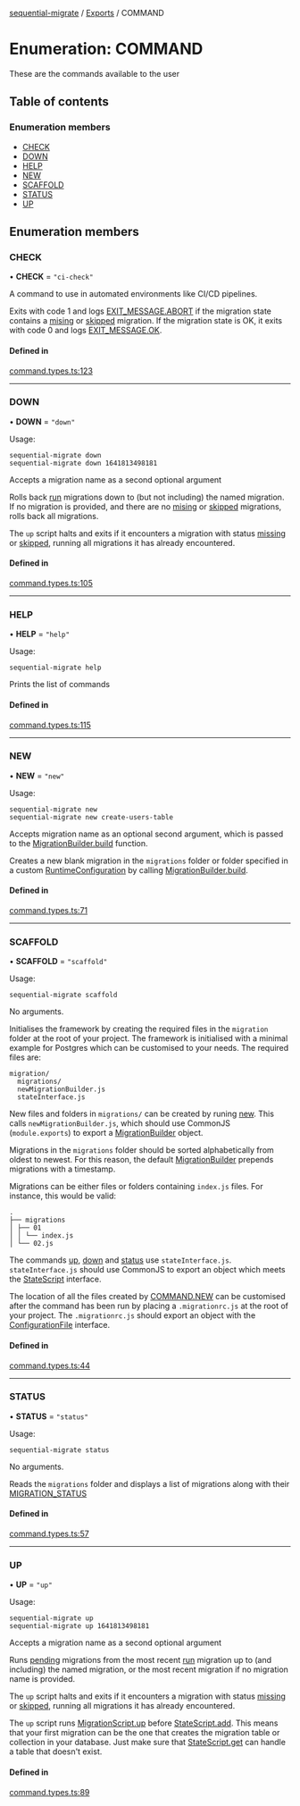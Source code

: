 [sequential-migrate](../README.md) / [Exports](../modules.md) / COMMAND

# Enumeration: COMMAND

These are the commands available to the user

## Table of contents

### Enumeration members

- [CHECK](COMMAND.md#check)
- [DOWN](COMMAND.md#down)
- [HELP](COMMAND.md#help)
- [NEW](COMMAND.md#new)
- [SCAFFOLD](COMMAND.md#scaffold)
- [STATUS](COMMAND.md#status)
- [UP](COMMAND.md#up)

## Enumeration members

### CHECK

• **CHECK** = `"ci-check"`

A command to use in automated environments like CI/CD pipelines.

Exits with code 1 and logs [EXIT_MESSAGE.ABORT](EXIT_MESSAGE.md#abort) if the migration state contains a [mising](MIGRATION_STATUS.md#missing) or [skipped](MIGRATION_STATUS.md#skipped) migration. If the migration state is OK, it exits with code 0 and logs [EXIT_MESSAGE.OK](EXIT_MESSAGE.md#ok).

#### Defined in

[command.types.ts:123](https://github.com/Ivo-Evans/sequential-migrate/blob/86b7678/src/types/command.types.ts#L123)

___

### DOWN

• **DOWN** = `"down"`

Usage:

```
sequential-migrate down
sequential-migrate down 1641813498181
```

Accepts a migration name as a second optional argument

Rolls back [run](MIGRATION_STATUS.md#run) migrations down to (but not including) the named migration. If no migration is provided, and there are no [mising](MIGRATION_STATUS.md#missing) or [skipped](MIGRATION_STATUS.md#skipped) migrations, rolls back all migrations.

The `up` script halts and exits if it encounters a migration with status [missing](MIGRATION_STATUS.md#missing) or [skipped](MIGRATION_STATUS.md#skipped), running all migrations it has already encountered.

#### Defined in

[command.types.ts:105](https://github.com/Ivo-Evans/sequential-migrate/blob/86b7678/src/types/command.types.ts#L105)

___

### HELP

• **HELP** = `"help"`

Usage:

```
sequential-migrate help
```

Prints the list of commands

#### Defined in

[command.types.ts:115](https://github.com/Ivo-Evans/sequential-migrate/blob/86b7678/src/types/command.types.ts#L115)

___

### NEW

• **NEW** = `"new"`

Usage:

```
sequential-migrate new
sequential-migrate new create-users-table
```

Accepts migration name as an optional second argument, which is passed to the [MigrationBuilder.build](../interfaces/MigrationBuilder.md#build) function.

Creates a new blank migration in the `migrations` folder or folder specified in a custom [RuntimeConfiguration](../interfaces/RuntimeConfiguration.md) by calling [MigrationBuilder.build](../interfaces/MigrationBuilder.md#build).

#### Defined in

[command.types.ts:71](https://github.com/Ivo-Evans/sequential-migrate/blob/86b7678/src/types/command.types.ts#L71)

___

### SCAFFOLD

• **SCAFFOLD** = `"scaffold"`

Usage:

```
sequential-migrate scaffold
```

No arguments.

Initialises the framework by creating the required files in the `migration` folder at the root of your project. The framework is initialised with a minimal example for Postgres which can be customised to your needs. The required files are:

```
migration/
  migrations/
  newMigrationBuilder.js
  stateInterface.js
```

New files and folders in `migrations/` can be created by runing [new](COMMAND.md#new). This calls `newMigrationBuilder.js`, which should use CommonJS (`module.exports`) to export a [MigrationBuilder](../interfaces/MigrationBuilder.md) object.

Migrations in the `migrations` folder should be sorted alphabetically from oldest to newest. For this reason, the default [MigrationBuilder](../interfaces/MigrationBuilder.md) prepends migrations with a timestamp.

Migrations can be either files or folders containing `index.js` files. For instance, this would be valid:

```
.
├── migrations
│ ├── 01
│ │ └── index.js
│ └── 02.js
```

The commands [up](COMMAND.md#up), [down](COMMAND.md#down) and [status](COMMAND.md#status) use `stateInterface.js`. `stateInterface.js` should use CommonJS to export an object which meets the [StateScript](../interfaces/StateScript.md) interface.

The location of all the files created by [COMMAND.NEW](COMMAND.md#new) can be customised after the command has been run by placing a `.migrationrc.js` at the root of your project. The `.migrationrc.js` should export an object with the [ConfigurationFile](../modules.md#configurationfile) interface.

#### Defined in

[command.types.ts:44](https://github.com/Ivo-Evans/sequential-migrate/blob/86b7678/src/types/command.types.ts#L44)

___

### STATUS

• **STATUS** = `"status"`

Usage:

```
sequential-migrate status
```

No arguments.

Reads the `migrations` folder and displays a list of migrations along with their [MIGRATION_STATUS](MIGRATION_STATUS.md)

#### Defined in

[command.types.ts:57](https://github.com/Ivo-Evans/sequential-migrate/blob/86b7678/src/types/command.types.ts#L57)

___

### UP

• **UP** = `"up"`

Usage:

```
sequential-migrate up
sequential-migrate up 1641813498181
```

Accepts a migration name as a second optional argument

Runs [pending](MIGRATION_STATUS.md#pending) migrations from the most recent [run](MIGRATION_STATUS.md#run) migration up to (and including) the named migration, or the most recent migration if no migration name is provided.

The `up` script halts and exits if it encounters a migration with status [missing](MIGRATION_STATUS.md#missing) or [skipped](MIGRATION_STATUS.md#skipped), running all migrations it has already encountered.

The `up` script runs [MigrationScript.up](../interfaces/MigrationScript.md#up) before [StateScript.add](../interfaces/StateScript.md#add). This means that your first migration can be the one that creates the migration table or collection in your database. Just make sure that [StateScript.get](../interfaces/StateScript.md#get) can handle a table that doesn't exist.

#### Defined in

[command.types.ts:89](https://github.com/Ivo-Evans/sequential-migrate/blob/86b7678/src/types/command.types.ts#L89)
